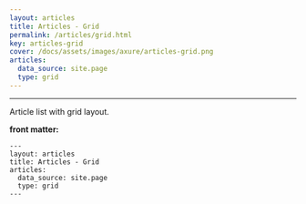```yaml
---
layout: articles
title: Articles - Grid
permalink: /articles/grid.html
key: articles-grid
cover: /docs/assets/images/axure/articles-grid.png
articles:
  data_source: site.page
  type: grid
---
```


<div class="article__content" markdown="1">

---

Article list with grid layout.

<!--more-->

**front matter:**

    ---
    layout: articles
    title: Articles - Grid
    articles:
      data_source: site.page
      type: grid
    ---

</div>
